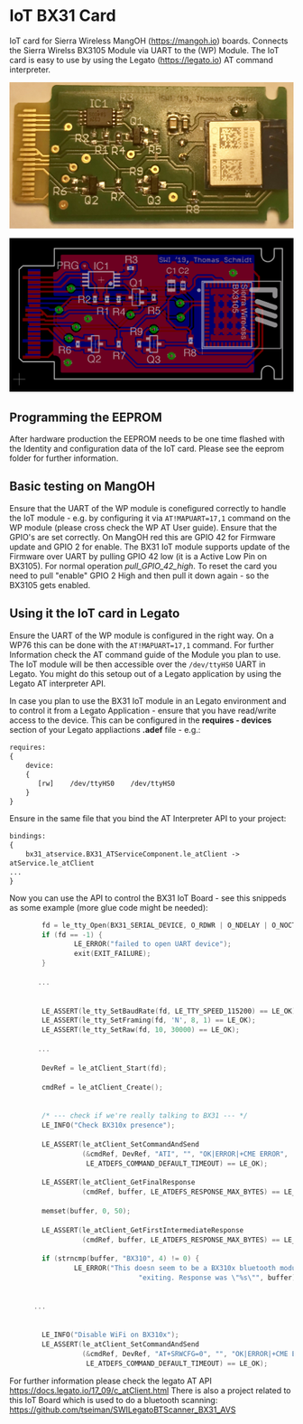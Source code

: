 # IoT BX31 Card

IoT card for Sierra Wireless MangOH (https://mangoh.io) boards.
Connects the Sierra Wirelss  BX3105 Module via UART to the (WP) Module.
The IoT card is easy to use by using the Legato (https://legato.io) AT command interpreter.

![BX31 IoT Card](https://raw.githubusercontent.com/tseiman/IoT_BX31_Card/master/doc/IoT_BX31.jpg)

![BX31 IoT Card](https://raw.githubusercontent.com/tseiman/IoT_BX31_Card/master/doc/IoT_BX31_board.png)


## Programming the EEPROM
After hardware production the EEPROM needs to be one time flashed with the Identity and configuration data of the IoT card.
Please see the eeprom folder for further information. 

## Basic testing on MangOH
Ensure that the UART of the WP module is conefigured correctly to handle the IoT module - e.g. by configuring it via `AT!MAPUART=17,1` command on the WP module (please cross check the WP AT User guide).
Ensure that the GPIO's are set correctly.   On MangOH red this are GPIO 42 for Firmware update and GPIO 2 for enable. The BX31 IoT module supports update of the Firmware over UART by pulling GPIO 42 low (it is a Active Low Pin on BX3105). For normal operation _pull_GPIO_42_high_. To reset the card you need to pull "enable" GPIO 2  High and then pull it down again - so the BX3105 gets enabled.

## Using it the IoT card in Legato

Ensure the UART of the WP module is configured in the right way. On a WP76 this can be done with the `AT!MAPUART=17,1` command. 
For further Information check the AT command guide of the Module you plan to use. 
The IoT module will be then accessible over the `/dev/ttyHS0` UART in Legato.
You might do this setoup out of a Legato application by using the Legato AT interpreter API.

In case you plan to use the BX31 IoT module in an Legato environment and to control it from a Legato Application - ensure that you have read/write access to the device.
This can be configured in the **requires - devices** section of your Legato appliactions **.adef** file - e.g.:

```
requires:
{
    device:
    {
       [rw]    /dev/ttyHS0    /dev/ttyHS0
    }
}

```

Ensure in the same file that you bind the AT Interpreter API to your project:

```
bindings:
{
    bx31_atservice.BX31_ATServiceComponent.le_atClient -> atService.le_atClient
...    
}
```


Now you can use the API to control the BX31 IoT Board - see this snippeds as some example (more glue code might be needed):


```c
        fd = le_tty_Open(BX31_SERIAL_DEVICE, O_RDWR | O_NDELAY | O_NOCTTY | O_NONBLOCK); // opening the UART2 - which is connected to the IoT Board
        if (fd == -1) {
                LE_ERROR("failed to open UART device");
                exit(EXIT_FAILURE);
        }
        
       ...


        LE_ASSERT(le_tty_SetBaudRate(fd, LE_TTY_SPEED_115200) == LE_OK);        // assuming BX31 is on 115200
        LE_ASSERT(le_tty_SetFraming(fd, 'N', 8, 1) == LE_OK);                   // set UART framing to 8bit, No Parity, 1 Stop bit
        LE_ASSERT(le_tty_SetRaw(fd, 10, 30000) == LE_OK);                       // We need raw UART mode (the canonical echo's
                                                                                // back to peer)
       ...

        DevRef = le_atClient_Start(fd);

        cmdRef = le_atClient_Create();                                          // instantiate an AT interpreter client


        /* --- check if we're really talking to BX31 --- */
        LE_INFO("Check BX310x presence");                                       // We ask for device identification string

        LE_ASSERT(le_atClient_SetCommandAndSend
                  (&cmdRef, DevRef, "ATI", "", "OK|ERROR|+CME ERROR",
                   LE_ATDEFS_COMMAND_DEFAULT_TIMEOUT) == LE_OK);

        LE_ASSERT(le_atClient_GetFinalResponse
                  (cmdRef, buffer, LE_ATDEFS_RESPONSE_MAX_BYTES) == LE_OK);

        memset(buffer, 0, 50);

        LE_ASSERT(le_atClient_GetFirstIntermediateResponse
                  (cmdRef, buffer, LE_ATDEFS_RESPONSE_MAX_BYTES) == LE_OK);

        if (strncmp(buffer, "BX310", 4) != 0) {                                 // and compare it with the expected
                LE_ERROR("This doesn seem to be a BX310x bluetooth module, "
                                "exiting. Response was \"%s\"", buffer);        // if the BT module is not answering we better exit


      ...


        LE_INFO("Disable WiFi on BX310x");                                      // here we use the BX just for BT scanning
        LE_ASSERT(le_atClient_SetCommandAndSend
                  (&cmdRef, DevRef, "AT+SRWCFG=0", "", "OK|ERROR|+CME ERROR",
                   LE_ATDEFS_COMMAND_DEFAULT_TIMEOUT) == LE_OK);


``` 

For further information please check the legato AT API https://docs.legato.io/17_09/c_atClient.html
There is also a project related to this IoT Board which is used to do a bluetooth scanning: 
https://github.com/tseiman/SWILegatoBTScanner_BX31_AVS





